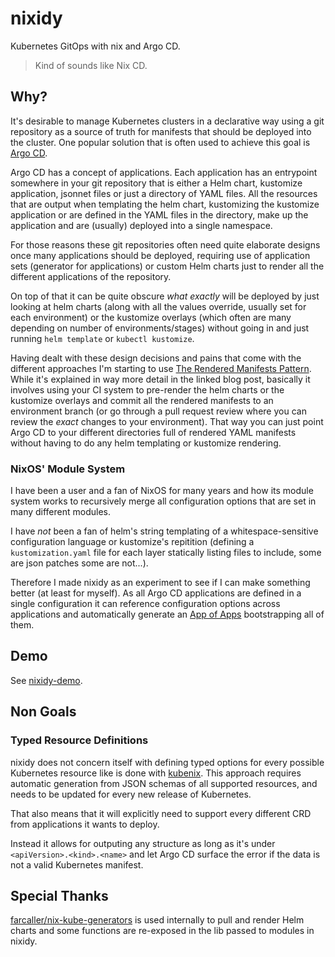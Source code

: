 # nixidy

Kubernetes GitOps with nix and Argo CD.

> Kind of sounds like Nix CD.

## Why?

It's desirable to manage Kubernetes clusters in a declarative way using a git repository as a source of truth for manifests that should be deployed into the cluster. One popular solution that is often used to achieve this goal is [Argo CD](https://argo-cd.readthedocs.io/).

Argo CD has a concept of applications. Each application has an entrypoint somewhere in your git repository that is either a Helm chart, kustomize application, jsonnet files or just a directory of YAML files. All the resources that are output when templating the helm chart, kustomizing the kustomize application or are defined in the YAML files in the directory, make up the application and are (usually) deployed into a single namespace.

For those reasons these git repositories often need quite elaborate designs once many applications should be deployed, requiring use of application sets (generator for applications) or custom Helm charts just to render all the different applications of the repository.

On top of that it can be quite obscure _what exactly_ will be deployed by just looking at helm charts (along with all the values override, usually set for each environment) or the kustomize overlays (which often are many depending on number of environments/stages) without going in and just running `helm template` or `kubectl kustomize`.

Having dealt with these design decisions and pains that come with the different approaches I'm starting to use [The Rendered Manifests Pattern](https://akuity.io/blog/the-rendered-manifests-pattern/). While it's explained in way more detail in the linked blog post, basically it involves using your CI system to pre-render the helm charts or the kustomize overlays and commit all the rendered manifests to an environment branch (or go through a pull request review where you can review the _exact_ changes to your environment). That way you can just point Argo CD to your different directories full of rendered YAML manifests without having to do any helm templating or kustomize rendering.

### NixOS' Module System

I have been a user and a fan of NixOS for many years and how its module system works to recursively merge all configuration options that are set in many different modules.

I have _not_ been a fan of helm's string templating of a whitespace-sensitive configuration language or kustomize's repitition (defining a `kustomization.yaml` file for each layer statically listing files to include, some are json patches some are not...).

Therefore I made nixidy as an experiment to see if I can make something better (at least for myself). As all Argo CD applications are defined in a single configuration it can reference configuration options across applications and automatically generate an [App of Apps](https://argo-cd.readthedocs.io/en/stable/operator-manual/cluster-bootstrapping/#app-of-apps-pattern) bootstrapping all of them.

## Demo

See [nixidy-demo](https://github.com/arnarg/nixidy-demo).

## Non Goals

### Typed Resource Definitions

nixidy does not concern itself with defining typed options for every possible Kubernetes resource like is done with [kubenix](https://github.com/hall/kubenix).
This approach requires automatic generation from JSON schemas of all supported resources, and needs to be updated for every new release of Kubernetes.

That also means that it will explicitly need to support every different CRD from applications it wants to deploy.

Instead it allows for outputing any structure as long as it's under `<apiVersion>.<kind>.<name>` and let Argo CD surface the error if the data is not a valid Kubernetes manifest.

## Special Thanks

[farcaller/nix-kube-generators](https://github.com/farcaller/nix-kube-generators) is used internally to pull and render Helm charts and some functions are re-exposed in the lib passed to modules in nixidy.
